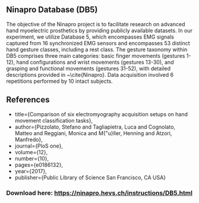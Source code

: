 ## Ninapro Database (DB5)

The objective of the Ninapro project is to facilitate research on advanced hand myoelectric prosthetics by providing publicly available datasets. In our experiment, we utilize Database 5, which encompasses EMG signals captured from 16 synchronized EMG sensors and encompasses 53 distinct hand gesture classes, including a rest class. The gesture taxonomy within DB5 comprises three main categories: basic finger movements (gestures 1-12), hand configurations and wrist movements (gestures 13-30), and grasping and functional movements (gestures 31-52), with detailed descriptions provided in ~\cite{Ninapro}. Data acquisition involved 6 repetitions performed by 10 intact subjects.



## References
- title={Comparison of six electromyography acquisition setups on hand movement classification tasks},
- author={Pizzolato, Stefano and Tagliapietra, Luca and Cognolato, Matteo and Reggiani, Monica and M{\"u}ller, Henning and Atzori, Manfredo},
- journal={PloS one},
- volume={12},
- number={10},
- pages={e0186132},
- year={2017},
- publisher={Public Library of Science San Francisco, CA USA}


### Download here: https://ninapro.hevs.ch/instructions/DB5.html
